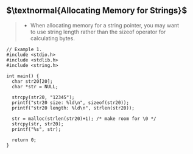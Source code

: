 ## $\textnormal{Allocating Memory for Strings}$

> - When allocating memory for a string pointer, you may want <br />
    to use string length rather than the sizeof operator for <br />
    calculating bytes.

```plaintext
// Example 1.
#include <stdio.h>
#include <stdlib.h>
#include <string.h>

int main() {
  char str20[20];
  char *str = NULL;

  strcpy(str20, "12345");
  printf("str20 size: %ld\n", sizeof(str20));
  printf("str20 length: %ld\n", strlen(str20));

  str = malloc(strlen(str20)+1); /* make room for \0 */
  strcpy(str, str20);
  printf("%s", str);

  return 0;
}
```
